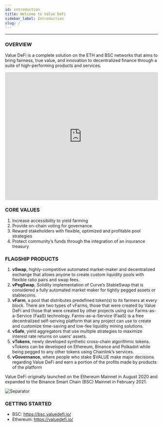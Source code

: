 ```yaml
---
id: introduction
title: Welcome to Value DeFi
sidebar_label: Introduction
slug: /
---
```


---

### OVERVIEW

Value DeFi is a complete solution on the ETH and BSC networks that aims to bring fairness, true value, and innovation to decentralized finance through a suite of high-performing products and services.


<iframe width="100%" height="422" src="https://www.youtube.com/embed/LKdKU_u9R9Y" frameborder="0" allow="accelerometer; autoplay; clipboard-write; encrypted-media; gyroscope; picture-in-picture" allowfullscreen></iframe>

### CORE VALUES
1. Increase accessibility to yield farming
2. Provide on-chain voting for governance
3. Reward stakeholders with flexible, optimized and profitable pool strategies
4. Protect community’s funds through the integration of an insurance treasury  

### FLAGSHIP PRODUCTS
1. **vSwap**, highly-competitive automated market-maker and decentralized exchange that allows anyone to create custom liquidity pools with flexible ratio pairs and swap fees. 
2. **vPegSwap**, Solidity implementation of Curve’s StableSwap that is considered a fully automated market maker for tightly pegged assets or stablecoins.
3. **vFarm**, a pool that distributes predefined token(s) to its farmers at every block. There are two types of vFarms, those that were created by Value DeFi and those that were created by other projects using our Farms-as-a-Service (FaaS) technology. Farms-as-a-Service (FaaS) is a free decentralized self-serving platform that any project can use to create and customize time-saving and low-fee liquidity mining solutions.
4. **vSafe**, yield aggregators that use multiple strategies to maximize interest rate returns on users' assets.
5. **vTokens**, newly developed synthetic cross-chain algorithmic tokens. vTokens can be developed on Ethereum, Binance and Polkadot while being pegged to any other tokens using Chainlink’s services.
6. **vGovernance**, where people who stake $VALUE make major decisions regarding Value DeFi and earn a portion of the profits made by products of the platform

Value DeFi originally launched on the Ethereum Mainnet in August 2020 and expanded to the Binance Smart Chain (BSC) Mainnet in February 2021.  


![Separator](../img/seperator.png)


### GETTING STARTED
- BSC: https://bsc.valuedefi.io/  
- Ethereum: https://valuedefi.io/  

